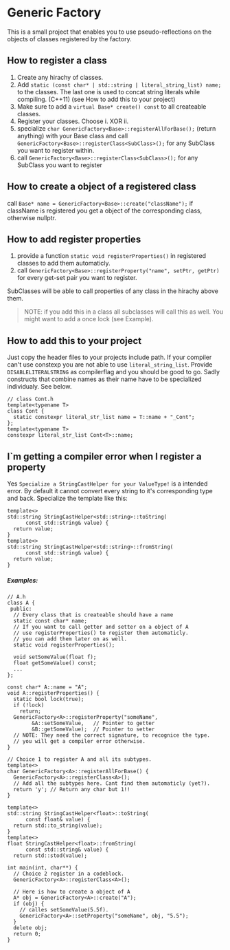 # Generic Factory

This is a small project that enables you to use pseudo-reflections on the objects of classes registered by the factory.

## How to register a class
1.  Create any hirachy of classes.
2.  Add `static (const char* | std::string | literal_string_list) name;` to the classes. The last one is used to concat string literals while compiling. (C++11) (see How to add this to your project)
3.  Make sure to add a `virtual Base* create() const` to all createable classes.
4.  Register your classes. Choose i. XOR ii.
  1. specialize `char GenericFactory<Base>::registerAllForBase();` (return anything) with your Base class and call  `GenericFactory<Base>::registerClass<SubClass>();` for any SubClass you want to register within.
  2. call `GenericFactory<Base>::registerClass<SubClass>();` for any SubClass you want to register

## How to create a object of a registered class
call `Base* name = GenericFactory<Base>::create("className");` if className is registered you get a object of the corresponding class, otherwise nullptr.

## How to add register properties
1.  provide a function `static void registerProperties()` in registered classes to add them automaticly.
2.  call `GenericFactory<Base>::registerProperty("name", setPtr, getPtr)` for every get-set pair you want to register.

SubClasses will be able to call properties of any class in the hirachy above them.

> NOTE: if you add this in a class all subclasses will call this as well. You might want to add a once lock (see Example).

## How to add this to your project
Just copy the header files to your projects include path. If your compiler can't use constexp you are not able to use `literal_string_list`. Provide `DISABLELITERALSTRING` as compilerflag and you should be good to go. Sadly constructs that combine names as their name have to be specialized individualy. See below.
```
// class Cont.h
template<typename T>
class Cont {
  static constexpr literal_str_list name = T::name + "_Cont";
};
template<typename T>
constexpr literal_str_list Cont<T>::name;
```

## I`m getting a compiler error when I register a property
Yes `Specialize a StringCastHelper for your ValueType!` is a intended error. By default it cannot convert every
string to it's corresponding type and back.
Specialize the template like this:
```
template<>
std::string StringCastHelper<std::string>::toString(
      const std::string& value) {
  return value;
}
template<>
std::string StringCastHelper<std::string>::fromString(
      const std::string& value) {
  return value;
} 
```

##### Examples:

```
// A.h
class A {
 public:
  // Every class that is createable should have a name
  static const char* name;
  // If you want to call getter and setter on a object of A
  // use registerProperties() to register them automaticly.
  // you can add them later on as well.
  static void registerProperties();
  
  void setSomeValue(float f);
  float getSomeValue() const;
  ...
};

const char* A::name = "A";
void A::registerProperties() {
  static bool lock(true);
  if (!lock)
    return;
  GenericFactory<A>::registerProperty("someName",
        &A::setSomeValue,   // Pointer to getter
        &B::getSomeValue);  // Pointer to setter
  // NOTE: They need the correct signature, to recognice the type.
  // you will get a compiler error otherwise.
}

// Choice 1 to register A and all its subtypes.
template<>
char GenericFactory<A>::registerAllForBase() {
  GenericFactory<A>::registerClass<A>();
  // Add all the subtypes here. Cant find them automaticly (yet?).
  return 'y'; // Return any char but 1!!
}

template<>
std::string StringCastHelper<float>::toString(
      const float& value) {
  return std::to_string(value);
}
template<>
float StringCastHelper<float>::fromString(
      const std::string& value) {
  return std::stod(value);

int main(int, char**) {
  // Choice 2 register in a codeblock.
  GenericFactory<A>::registerClass<A>();
  
  // Here is how to create a object of A
  A* obj = GenericFactory<A>::create("A");
  if (obj) {
    // calles setSomeValue(5.5f).
    GenericFactory<A>::setProperty("someName", obj, "5.5");
  }
  delete obj;
  return 0;
}
```
